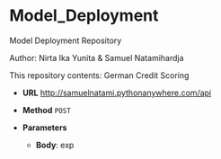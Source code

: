 # Model_Deployment
Model Deployment Repository

Author:
Nirta Ika Yunita & Samuel Natamihardja

This repository contents: 
German Credit Scoring

* **URL**
http://samuelnatami.pythonanywhere.com/api  


* **Method**
	`POST`
	
* **Parameters**
	
	* **Body**: exp
